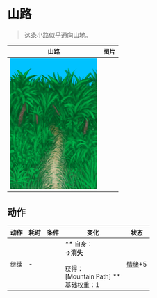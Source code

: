 # 山路  
> 这条小路似乎通向山地。  
  
  山路  |   图片   
 ----  |  ----:   
   |  <img decoding="async" src="Sprite/JunglePath.png" href="a.md" style="max-width:300px;max-height:300px;">   
  
## 动作  
动作  |  耗时  |  条件  |  变化  |  状态  
----  |  ----  |  ----  |  ----  |  ----  
继续<br>  |  -  |    |  ** 自身：**<br>→消失<br><br>** 获得： **<br>** [Mountain Path] **<br>基础权重：1  |  [情绪](Morale.md)+5  


<script>document.title="山路 - 卡牌生存百科 Card Survival Wiki";</script>